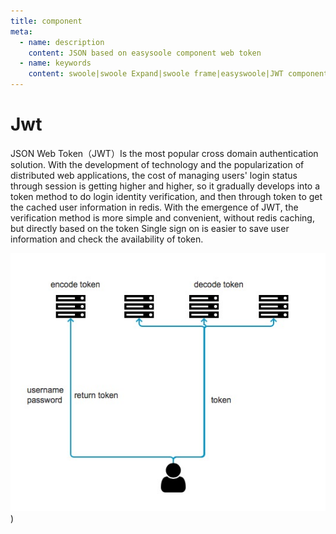 ```yaml
---
title: component
meta:
  - name: description
    content: JSON based on easysoole component web token
  - name: keywords
    content: swoole|swoole Expand|swoole frame|easyswoole|JWT component
---
```


# Jwt

JSON Web Token（JWT）Is the most popular cross domain authentication solution.
With the development of technology and the popularization of distributed web applications, the cost of managing users' login status through session is getting higher and higher, so it gradually develops into a token method to do login identity verification, and then through token to get the cached user information in redis. With the emergence of JWT, the verification method is more simple and convenient, without redis caching, but directly based on the token Single sign on is easier to save user information and check the availability of token.

![](./images/framework.png) )
